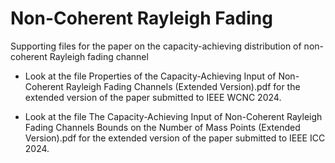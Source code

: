 # Non-Coherent Rayleigh Fading
Supporting files for the paper on the capacity-achieving distribution of non-coherent Rayleigh fading channel

- Look at the file
  Properties of the Capacity-Achieving Input of Non-Coherent Rayleigh Fading Channels (Extended Version).pdf
  for the extended version of the paper submitted to IEEE WCNC 2024.

- Look at the file
  The Capacity-Achieving Input of Non-Coherent Rayleigh Fading Channels Bounds on the Number of Mass Points (Extended Version).pdf
  for the extended version of the paper submitted to IEEE ICC 2024.
